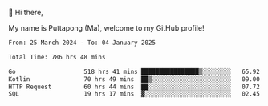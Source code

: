 👋 Hi there,

My name is Puttapong (Ma), welcome to my GitHub profile!

<!--START_SECTION:waka-->

```txt
From: 25 March 2024 - To: 04 January 2025

Total Time: 786 hrs 48 mins

Go                   518 hrs 41 mins ████████████████▒░░░░░░░░   65.92 %
Kotlin               70 hrs 49 mins  ██▒░░░░░░░░░░░░░░░░░░░░░░   09.00 %
HTTP Request         60 hrs 44 mins  ██░░░░░░░░░░░░░░░░░░░░░░░   07.72 %
SQL                  19 hrs 17 mins  ▓░░░░░░░░░░░░░░░░░░░░░░░░   02.45 %
```

<!--END_SECTION:waka-->
